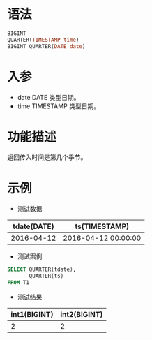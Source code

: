 # 语法

```sql
BIGINT
QUARTER(TIMESTAMP time)
BIGINT QUARTER(DATE date)
```

# 入参

- date DATE 类型日期。
- time TIMESTAMP 类型日期。

# 功能描述

返回传入时间是第几个季节。

# 示例

- 测试数据

| tdate(DATE) | ts(TIMESTAMP)       |
|-------------|---------------------|
| 2016-04-12  | 2016-04-12 00:00:00 |

- 测试案例

```sql
SELECT QUARTER(tdate),
       QUARTER(ts)
FROM T1
```

- 测试结果

| int1(BIGINT) | int2(BIGINT) |
|--------------|--------------|
| 2            | 2            |

